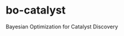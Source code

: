 # bo-catalyst
Bayesian Optimization for Catalyst Discovery

<!-- TODO: crisp story + results gif  -->